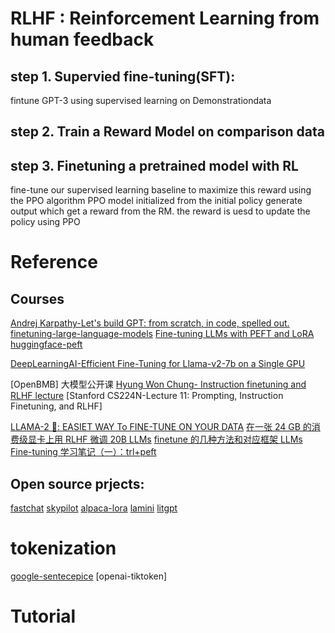 
# RLHF : Reinforcement Learning from human feedback

## step 1. Supervied fine-tuning(SFT): 

fintune GPT-3 using supervised learning on Demonstrationdata 

## step 2. Train a Reward Model on comparison data


## step 3. Finetuning a pretrained model with RL

fine-tune our supervised learning baseline to maximize this reward using the PPO algorithm
PPO model initialized from the initial policy generate output which get a reward from the RM. the reward is uesd to update the policy using PPO


# Reference

## Courses

[Andrej Karpathy-Let's build GPT: from scratch, in code, spelled out.](https://www.youtube.com/watch?v=kCc8FmEb1nY&list=PLAqhIrjkxbuWI23v9cThsA9GvCAUhRvKZ&index=7)
[finetuning-large-language-models](https://learn.deeplearning.ai/courses/finetuning-large-language-models/)
[Fine-tuning LLMs with PEFT and LoRA](https://www.youtube.com/watch?v=Us5ZFp16PaU&t=232s)
[huggingface-peft](https://huggingface.co/blog/peft)

[DeepLearningAI-Efficient Fine-Tuning for Llama-v2-7b on a Single GPU](https://www.youtube.com/watch?v=g68qlo9Izf0)

[OpenBMB] 大模型公开课
[Hyung Won Chung- Instruction finetuning and RLHF lecture](https://www.youtube.com/watch?v=zjrM-MW-0y0)
[Stanford CS224N-Lecture 11: Prompting, Instruction Finetuning, and RLHF]

[LLAMA-2 🦙: EASIET WAY To FINE-TUNE ON YOUR DATA](https://www.youtube.com/watch?v=LslC2nKEEGU&list=PLVEEucA9MYhMkc4HvgHw-TvycgoMhADOI)
[在一张 24 GB 的消费级显卡上用 RLHF 微调 20B LLMs](https://huggingface.co/datasets/HuggingFace-CN-community/translation/blob/main/Fine-tuning%2020B%20LLMs%20with%20RLHF%20on%20a%2024GB%20consumer%20GPU.md)
[finetune 的几种方法和对应框架 ](https://note.iawen.com/note/llm/finetune)
[LLMs Fine-tuning 学习笔记（一）：trl+peft](https://www.cnblogs.com/lokvahkoor/p/17413273.html)

## Open source prjects:

[fastchat](https://github.com/lm-sys/FastChat)
[skypilot](https://github.com/skypilot-org/skypilot)
[alpaca-lora](https://github.com/tloen/alpaca-lora)
[lamini](https://github.com/lamini-ai/lamini)
[litgpt](https://github.com/Lightning-AI/litgpt)

# tokenization

[google-sentecepice]()
[openai-tiktoken]

# Tutorial
